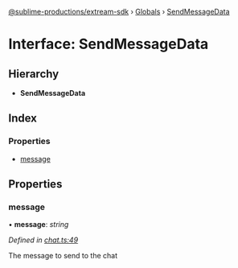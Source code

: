 [@sublime-productions/extream-sdk](../README.md) › [Globals](../globals.md) › [SendMessageData](sendmessagedata.md)

# Interface: SendMessageData

## Hierarchy

* **SendMessageData**

## Index

### Properties

* [message](sendmessagedata.md#message)

## Properties

###  message

• **message**: *string*

*Defined in [chat.ts:49](https://github.com/Extream-SaaS/ex-sdk/blob/1dafdd0/src/chat.ts#L49)*

The message to send to the chat
